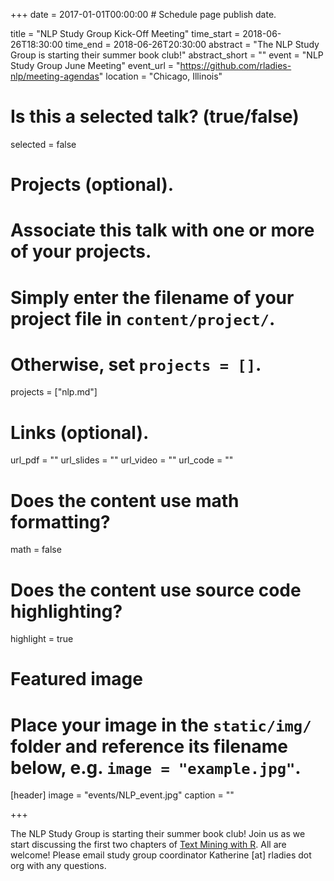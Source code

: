 +++
date = 2017-01-01T00:00:00  # Schedule page publish date.

title = "NLP Study Group Kick-Off Meeting"
time_start = 2018-06-26T18:30:00
time_end = 2018-06-26T20:30:00
abstract = "The NLP Study Group is starting their summer book club!"
abstract_short = ""
event = "NLP Study Group June Meeting"
event_url = "https://github.com/rladies-nlp/meeting-agendas"
location = "Chicago, Illinois"

# Is this a selected talk? (true/false)
selected = false

# Projects (optional).
#   Associate this talk with one or more of your projects.
#   Simply enter the filename of your project file in `content/project/`.
#   Otherwise, set `projects = []`.
projects = ["nlp.md"]

# Links (optional).
url_pdf = ""
url_slides = ""
url_video = ""
url_code = ""

# Does the content use math formatting?
math = false

# Does the content use source code highlighting?
highlight = true

# Featured image
# Place your image in the `static/img/` folder and reference its filename below, e.g. `image = "example.jpg"`.
[header]
image = "events/NLP_event.jpg"
caption = ""

+++

The NLP Study Group is starting their summer book club! Join us as we start discussing the first two chapters of [Text Mining with R](https://www.tidytextmining.com/). All are welcome! Please email study group coordinator Katherine [at] rladies dot org with any questions. 